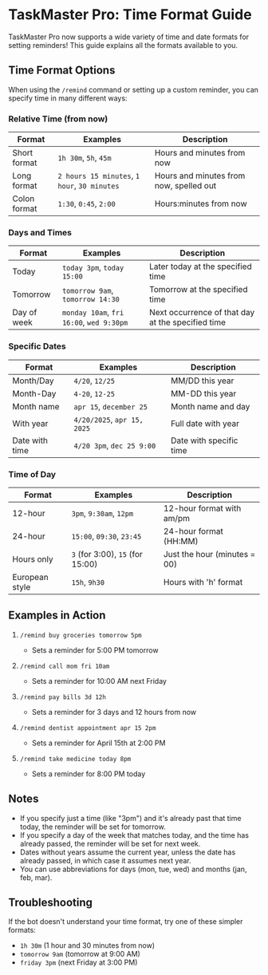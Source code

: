 # TaskMaster Pro: Time Format Guide

TaskMaster Pro now supports a wide variety of time and date formats for setting reminders! This guide explains all the formats available to you.

## Time Format Options

When using the `/remind` command or setting up a custom reminder, you can specify time in many different ways:

### Relative Time (from now)

| Format | Examples | Description |
|--------|----------|-------------|
| Short format | `1h 30m`, `5h`, `45m` | Hours and minutes from now |
| Long format | `2 hours 15 minutes`, `1 hour`, `30 minutes` | Hours and minutes from now, spelled out |
| Colon format | `1:30`, `0:45`, `2:00` | Hours:minutes from now |

### Days and Times

| Format | Examples | Description |
|--------|----------|-------------|
| Today | `today 3pm`, `today 15:00` | Later today at the specified time |
| Tomorrow | `tomorrow 9am`, `tomorrow 14:30` | Tomorrow at the specified time |
| Day of week | `monday 10am`, `fri 16:00`, `wed 9:30pm` | Next occurrence of that day at the specified time |

### Specific Dates

| Format | Examples | Description |
|--------|----------|-------------|
| Month/Day | `4/20`, `12/25` | MM/DD this year |
| Month-Day | `4-20`, `12-25` | MM-DD this year |
| Month name | `apr 15`, `december 25` | Month name and day |
| With year | `4/20/2025`, `apr 15, 2025` | Full date with year |
| Date with time | `4/20 3pm`, `dec 25 9:00` | Date with specific time |

### Time of Day

| Format | Examples | Description |
|--------|----------|-------------|
| 12-hour | `3pm`, `9:30am`, `12pm` | 12-hour format with am/pm |
| 24-hour | `15:00`, `09:30`, `23:45` | 24-hour format (HH:MM) |
| Hours only | `3` (for 3:00), `15` (for 15:00) | Just the hour (minutes = 00) |
| European style | `15h`, `9h30` | Hours with 'h' format |

## Examples in Action

1. `/remind buy groceries tomorrow 5pm`
   * Sets a reminder for 5:00 PM tomorrow

2. `/remind call mom fri 10am`
   * Sets a reminder for 10:00 AM next Friday

3. `/remind pay bills 3d 12h`
   * Sets a reminder for 3 days and 12 hours from now

4. `/remind dentist appointment apr 15 2pm`
   * Sets a reminder for April 15th at 2:00 PM

5. `/remind take medicine today 8pm`
   * Sets a reminder for 8:00 PM today

## Notes

- If you specify just a time (like "3pm") and it's already past that time today, the reminder will be set for tomorrow.
- If you specify a day of the week that matches today, and the time has already passed, the reminder will be set for next week.
- Dates without years assume the current year, unless the date has already passed, in which case it assumes next year.
- You can use abbreviations for days (mon, tue, wed) and months (jan, feb, mar).

## Troubleshooting

If the bot doesn't understand your time format, try one of these simpler formats:
- `1h 30m` (1 hour and 30 minutes from now)
- `tomorrow 9am` (tomorrow at 9:00 AM)
- `friday 3pm` (next Friday at 3:00 PM)